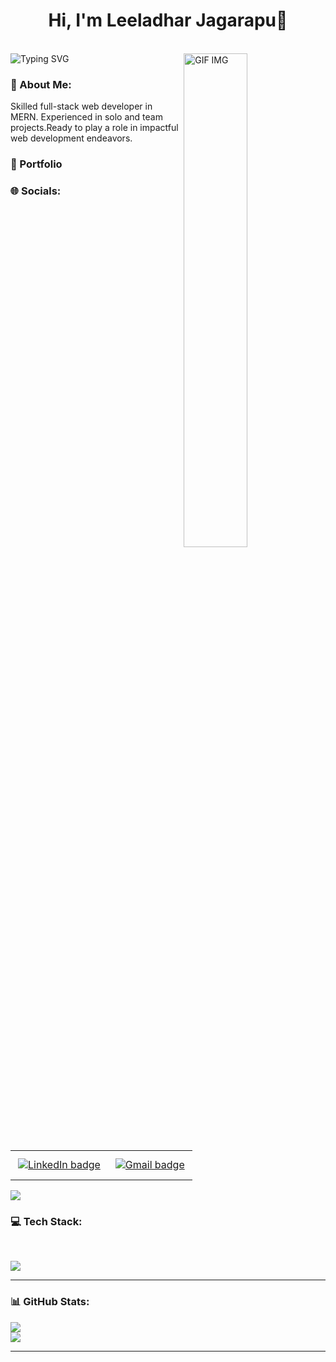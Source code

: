 
<h1 align="center"> Hi, I'm Leeladhar Jagarapu👋</h1> 
<br/>

<img src="https://readme-typing-svg.demolab.com?font=Fira+Code&weight=600&size=22&duration=4000&pause=600&random=false&width=435&lines=Full+Stack+Web+Developer" alt="Typing SVG" />
<img align="right" src="https://i.pinimg.com/originals/66/83/3e/66833e07d6fb9eb5d724e47d0c814285.gif" alt="GIF IMG" width="45%" />
<h3>💫 About Me:</h3>
Skilled full-stack web developer in MERN. Experienced in solo and team projects.Ready to play a role in impactful web development endeavors.
<br/> 

### 💾 Portfolio

### 🌐 Socials:
  <table>
  <tr>
    <td>
      <a href="https://www.linkedin.com/in/leeladharjagarapu/">
        <img src="https://img.shields.io/badge/LinkedIn-0077B5?style=for-the-badge&logo=linkedin&logoColor=white" alt="LinkedIn badge" style="vertical-align:top; margin:10px 4px">
      </a>
    </td>
    <td>
      <a href="mailto:leeladharjagarapu@gmail.com">
        <img src="https://img.shields.io/badge/Gmail-D14836?style=for-the-badge&logo=gmail&logoColor=white" alt="Gmail badge" style="vertical-align:top; margin:10px 4px">
      </a>
    </td>
  </tr>
</table>


<div>
  <img src="https://user-images.githubusercontent.com/74038190/212284115-f47cd8ff-2ffb-4b04-b5bf-4d1c14c0247f.gif" />
</div>

### 💻 Tech Stack:
<br/>
<p align="left">
  <a href="https://skillicons.dev">
    <img src="https://skillicons.dev/icons?i=html,css,js,git,react,redux,nodejs,express,mongodb" />
  </a>
</p>
<hr/>

### 📊 GitHub Stats:
![](https://github-readme-stats.vercel.app/api/top-langs/?username=Leeladhar206&theme=algolia&hide_border=false&include_all_commits=false&count_private=false&layout=compact)<br/>
![](https://github-readme-stats.vercel.app/api?username=Leeladhar206&theme=algolia&hide_border=false&include_all_commits=false&count_private=false)<br/>
<hr/>
